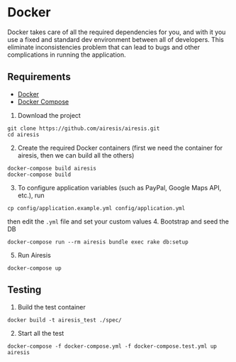 # Docker

Docker takes care of all the required dependencies for you, and with it you use a fixed and standard dev environment between all of developers. This eliminate inconsistencies problem that can lead to bugs and other complications in running the application.

## Requirements
* [Docker](https://www.docker.com/)
* [Docker Compose](https://github.com/docker/compose)

1. Download the project
```
git clone https://github.com/airesis/airesis.git
cd airesis
```
2. Create the required Docker containers (first we need the container for airesis, then we can build all the others) 
```
docker-compose build airesis
docker-compose build
```
3. To configure application variables (such as PayPal, Google Maps API, etc.), run
```
cp config/application.example.yml config/application.yml
```
then edit the `.yml` file and set your custom values
4. Bootstrap and seed the DB
```
docker-compose run --rm airesis bundle exec rake db:setup
```
5. Run Airesis
```
docker-compose up
```

## Testing

1. Build the test container
```
docker build -t airesis_test ./spec/
```
2. Start all the test
```
docker-compose -f docker-compose.yml -f docker-compose.test.yml up airesis
```
